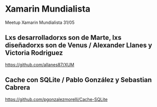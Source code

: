 # Xamarin Mundialista
Meetup Xamarin Mundialista 31/05

## Lxs desarrolladorxs son de Marte, lxs diseñadorxs son de Venus / Alexander Llanes y Victoria Rodriguez

https://github.com/allanes87/XUM

## Cache con SQLite / Pablo González y Sebastian Cabrera

https://github.com/pgonzalezmorelli/Cache-SQLite
